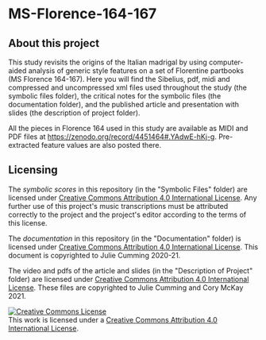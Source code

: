 # MS-Florence-164-167

## About this project

This study revisits the origins of the Italian madrigal by using computer-aided analysis of generic style features on a set of Florentine partbooks (MS Florence 164-167). Here you will find the Sibelius, pdf, midi and compressed and uncompressed xml files used throughout the study (the symbolic files folder), the critical notes for the symbolic files (the documentation folder), and the published article and presentation with slides (the description of project folder).

All the pieces in Florence 164 used in this study are available as MIDI and PDF files at https://zenodo.org/record/4451464#.YAdwE-hKj-g. 
Pre-extracted feature values are also posted there.


## Licensing

The *symbolic scores* in this repository (in the "Symbolic Files" folder) are licensed under [Creative Commons Attribution 4.0 International License](https://creativecommons.org/licenses/by/4.0/). Any further use of this project's music transcriptions must be attributed correctly to the project and the project's editor according to the terms of this license.

The *documentation* in this repository (in the "Documentation" folder) is licensed under [Creative Commons Attribution 4.0 International License](https://creativecommons.org/licenses/by/4.0/). This document is copyrighted to Julie Cumming 2020-21.

The video and pdfs of the article and slides (in the "Description of Project" folder) are licensed under [Creative Commons Attribution 4.0 International License](https://creativecommons.org/licenses/by/4.0/). These files are copyrighted to Julie Cumming and Cory McKay 2021.

<a rel="license" href="http://creativecommons.org/licenses/by/4.0/"><img alt="Creative Commons License" style="border-width:0" src="https://i.creativecommons.org/l/by/4.0/88x31.png" /></a><br />This work is licensed under a <a rel="license" href="http://creativecommons.org/licenses/by/4.0/">Creative Commons Attribution 4.0 International License</a>.
